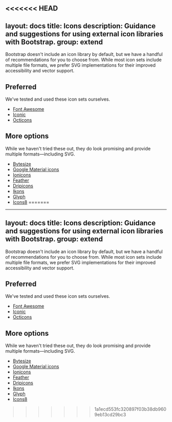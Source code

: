 <<<<<<< HEAD
---
layout: docs
title: Icons
description: Guidance and suggestions for using external icon libraries with Bootstrap.
group: extend
---

Bootstrap doesn't include an icon library by default, but we have a handful of recommendations for you to choose from. While most icon sets include multiple file formats, we prefer SVG implementations for their improved accessibility and vector support.

## Preferred

We've tested and used these icon sets ourselves.

- [Font Awesome](https://fontawesome.com/)
- [Iconic](https://github.com/iconic/open-iconic)
- [Octicons](https://octicons.github.com/)

## More options

While we haven't tried these out, they do look promising and provide multiple formats—including SVG.

- [Bytesize](https://github.com/danklammer/bytesize-icons)
- [Google Material icons](https://material.io/tools/icons/)
- [Ionicons](https://ionicons.com/)
- [Feather](https://feathericons.com/)
- [Dripicons](http://demo.amitjakhu.com/dripicons/)
- [Ikons](http://ikons.piotrkwiatkowski.co.uk/)
- [Glyph](https://glyph.smarticons.co/)
- [Icons8](https://icons8.com/)
=======
---
layout: docs
title: Icons
description: Guidance and suggestions for using external icon libraries with Bootstrap.
group: extend
---

Bootstrap doesn't include an icon library by default, but we have a handful of recommendations for you to choose from. While most icon sets include multiple file formats, we prefer SVG implementations for their improved accessibility and vector support.

## Preferred

We've tested and used these icon sets ourselves.

- [Font Awesome](https://fontawesome.com/)
- [Iconic](https://github.com/iconic/open-iconic)
- [Octicons](https://octicons.github.com/)

## More options

While we haven't tried these out, they do look promising and provide multiple formats—including SVG.

- [Bytesize](https://github.com/danklammer/bytesize-icons)
- [Google Material icons](https://material.io/tools/icons/)
- [Ionicons](https://ionicons.com/)
- [Feather](https://feathericons.com/)
- [Dripicons](http://demo.amitjakhu.com/dripicons/)
- [Ikons](http://ikons.piotrkwiatkowski.co.uk/)
- [Glyph](https://glyph.smarticons.co/)
- [Icons8](https://icons8.com/)
>>>>>>> 1a1ecd553fc320897f03b38db9609eb13cd29bc3
